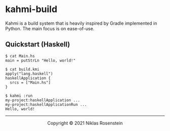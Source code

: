 # kahmi-build

Kahmi is a build system that is heavily inspired by Gradle implemented in Python. The main focus
is on ease-of-use.

## Quickstart (Haskell)

```
$ cat Main.hs
main = putStrLn "Hello, world!"

$ cat build.kmi
apply("lang.haskell")
haskellApplication {
  srcs = ["Main.hs"]
}

$ kahmi :run
my-project:haskellApplication ...
my-project:haskellApplicationRun ...
Hello, world!
```

---

<p align="center">Copyright &copy; 2021 Niklas Rosenstein</p>

